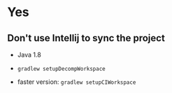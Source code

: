 # Yes

## Don't use Intellij to sync the project

- Java 1.8

- `gradlew setupDecompWorkspace` 
- faster version: `gradlew setupCIWorkspace`

